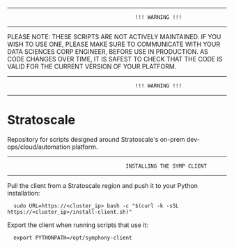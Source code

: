 ********************************************************************************************************
                                             !!! WARNING !!!
********************************************************************************************************
 PLEASE NOTE: THESE SCRIPTS ARE NOT ACTIVELY MAINTAINED. 
 IF YOU WISH TO USE ONE, PLEASE MAKE SURE TO COMMUNICATE WITH YOUR DATA SCIENCES CORP ENGINEER, 
 BEFORE USE IN PRODUCTION. AS CODE CHANGES OVER TIME, IT IS SAFEST TO CHECK THAT THE CODE IS VALID
 FOR THE CURRENT VERSION OF YOUR PLATFORM.
********************************************************************************************************
                                             !!! WARNING !!!
********************************************************************************************************



# Stratoscale
Repository for scripts designed around Stratoscale's on-prem dev-ops/cloud/automation platform.

********************************************************************************************************
                                          INSTALLING THE SYMP CLIENT
********************************************************************************************************
Pull the client from a Stratoscale region and push it to your Python installation:
```
  sudo URL=https://<cluster_ip> bash -c "$(curl -k -sSL https://<cluster_ip>/install-client.sh)"
```
Export the client when running scripts that use it:
```
  export PYTHONPATH=/opt/symphony-client
```
